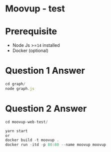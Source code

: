 # Moovup - test


# Prerequisite
- Node Js >=`14` installed
- Docker (optional)

# Question 1 Answer
```js
cd graph/
node graph.js

```
# Question 2 Answer
```js
cd moovup-web-test/

yarn start
or 
docker build -t moovup .
docker run -itd -p 80:80 --name moovup moovup  
```
